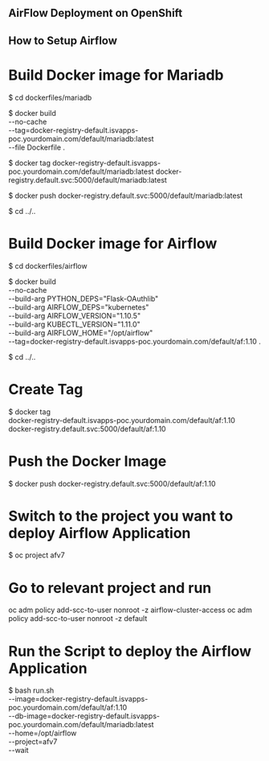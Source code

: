 ## AirFlow Deployment on OpenShift

## How to Setup Airflow
# Build Docker image for Mariadb

$ cd dockerfiles/mariadb

$ docker build \
  --no-cache \
  --tag=docker-registry-default.isvapps-poc.yourdomain.com/default/mariadb:latest \
  --file Dockerfile .

$ docker tag docker-registry-default.isvapps-poc.yourdomain.com/default/mariadb:latest docker-registry.default.svc:5000/default/mariadb:latest

$ docker push docker-registry.default.svc:5000/default/mariadb:latest

$ cd ../..

# Build Docker image for Airflow

$ cd dockerfiles/airflow

$ docker build \
     --no-cache \
     --build-arg PYTHON_DEPS="Flask-OAuthlib" \
     --build-arg AIRFLOW_DEPS="kubernetes" \
     --build-arg AIRFLOW_VERSION="1.10.5" \
     --build-arg KUBECTL_VERSION="1.11.0" \
     --build-arg AIRFLOW_HOME="/opt/airflow" \
     --tag=docker-registry-default.isvapps-poc.yourdomain.com/default/af:1.10 .

$ cd ../..

# Create Tag
$ docker tag \
  docker-registry-default.isvapps-poc.yourdomain.com/default/af:1.10 \
  docker-registry.default.svc:5000/default/af:1.10

# Push the Docker Image
$ docker push docker-registry.default.svc:5000/default/af:1.10

# Switch to the project you want to deploy Airflow Application
$ oc project afv7

# Go to relevant project and run
oc adm policy add-scc-to-user nonroot -z airflow-cluster-access
oc adm policy add-scc-to-user nonroot -z default

# Run the Script to deploy the Airflow Application
$ bash run.sh \
  --image=docker-registry-default.isvapps-poc.yourdomain.com/default/af:1.10 \
  --db-image=docker-registry-default.isvapps-poc.yourdomain.com/default/mariadb:latest \
  --home=/opt/airflow \
  --project=afv7 \
  --wait
